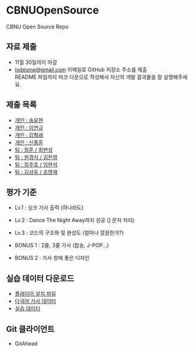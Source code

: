 # CBNUOpenSource
CBNU Open Source Repo

## 자료 제출
* 11월 30일까지 마감
* iodesme@gmail.com
이메일로 GitHub 저장소 주소를 제출  
README 파일까지 마크 다운으로 작성해서 자신의 개발 결과물을 잘 설명해주세요.

## 제출 목록
* [개인 : 송유현](https://github.com/Yuheon/CBNUOpenSource2)
* [개인 : 이연규](https://github.com/eotjddusrb/LyricPlugin)
* [개인 : 김형래](https://github.com/HyeongRae/ProjectPresto)
* [개인 : 신종훈](https://github.com/newmembrane/OSSCamp_submit)
* [팀 : 정훈 / 최번성](https://github.com/JungHoon99/CBNU_team)
* [팀 : 원경식 / 김찬영](https://github.com/aekik1118/CBNUOpenSourcePrestoLyrics)
* [팀 : 정주호 / 임현석](https://github.com/cr3ux53c/Presto.SWCamp.Lyrics)
* [팀 : 김상우 / 조영재](https://github.com/ksw7564/PrestoLRCPlug)

## 평가 기준 
* Lv.1 : 싱크 가사 출력 (하나라도)
* Lv.2 : Dance The Night Away까지 성공 (] 문자 처리)
* Lv.3 : 코드의 구조화 및 완성도 (얼마나 깔끔한가?)

* BONUS 1 : 2줄, 3줄 가사 (팝송, J-POP...)
* BONUS 2 : 가사 창에 좋은 디자인

## 실습 데이터 다운로드
* [플레이어 설치 파일](http://www.kodnix.com/Services/Presto/)
* [다국어 가사 데이터](http://sendanywhe.re/LJEAXK2P)
* [실습 데이터](http://sendanywhe.re/2Q85OFND)

## Git 클라이언트
* GitAhead
